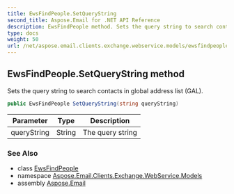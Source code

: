 ```yaml
---
title: EwsFindPeople.SetQueryString
second_title: Aspose.Email for .NET API Reference
description: EwsFindPeople method. Sets the query string to search contacts in global address list GAL
type: docs
weight: 50
url: /net/aspose.email.clients.exchange.webservice.models/ewsfindpeople/setquerystring/
---
```

## EwsFindPeople.SetQueryString method

Sets the query string to search contacts in global address list (GAL).

```csharp
public EwsFindPeople SetQueryString(string queryString)
```

| Parameter | Type | Description |
| --- | --- | --- |
| queryString | String | The query string |

### See Also

* class [EwsFindPeople](../)
* namespace [Aspose.Email.Clients.Exchange.WebService.Models](../../ewsfindpeople/)
* assembly [Aspose.Email](../../../)


